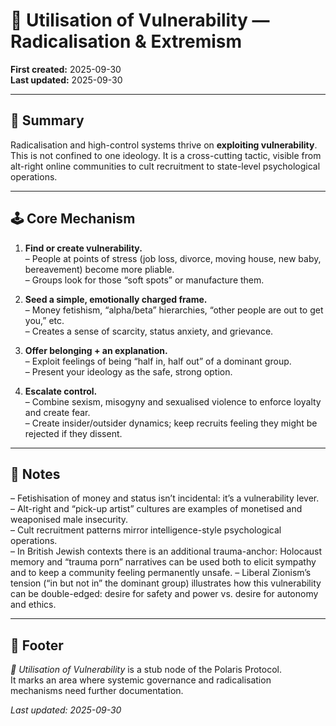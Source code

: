 # 🧠 Utilisation of Vulnerability — Radicalisation & Extremism  

**First created:** 2025-09-30  
**Last updated:** 2025-09-30  

---

## 📑 Summary  

Radicalisation and high-control systems thrive on **exploiting vulnerability**. This is not confined to one ideology. It is a cross-cutting tactic, visible from alt-right online communities to cult recruitment to state-level psychological operations.

---

## 🕹️ Core Mechanism  

1. **Find or create vulnerability.**  
   – People at points of stress (job loss, divorce, moving house, new baby, bereavement) become more pliable.  
   – Groups look for those “soft spots” or manufacture them.

2. **Seed a simple, emotionally charged frame.**  
   – Money fetishism, “alpha/beta” hierarchies, “other people are out to get you,” etc.  
   – Creates a sense of scarcity, status anxiety, and grievance.

3. **Offer belonging + an explanation.**  
   – Exploit feelings of being “half in, half out” of a dominant group.  
   – Present your ideology as the safe, strong option.

4. **Escalate control.**  
   – Combine sexism, misogyny and sexualised violence to enforce loyalty and create fear.  
   – Create insider/outsider dynamics; keep recruits feeling they might be rejected if they dissent.

---

## 🧠 Notes  

– Fetishisation of money and status isn’t incidental: it’s a vulnerability lever.  
– Alt-right and “pick-up artist” cultures are examples of monetised and weaponised male insecurity.  
– Cult recruitment patterns mirror intelligence-style psychological operations.  
– In British Jewish contexts there is an additional trauma-anchor: Holocaust memory and “trauma porn” narratives can be used both to elicit sympathy and to keep a community feeling permanently unsafe.  <!--Please can the white people who are not Jews and have no belonging to a persecuted group, kindly choose a different historical setting? Or a fantasy worldbuild? You have AI and the internet; you can do it! -->
– Liberal Zionism’s tension (“in but not in” the dominant group) illustrates how this vulnerability can be double-edged: desire for safety and power vs. desire for autonomy and ethics.  

---

## 🏮 Footer  

*🧠 Utilisation of Vulnerability* is a stub node of the Polaris Protocol.  
It marks an area where systemic governance and radicalisation mechanisms need further documentation.  

_Last updated: 2025-09-30_
